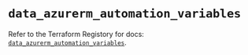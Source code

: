 # `data_azurerm_automation_variables`

Refer to the Terraform Registory for docs: [`data_azurerm_automation_variables`](https://registry.terraform.io/providers/hashicorp/azurerm/3.74.0/docs/data-sources/automation_variables).

